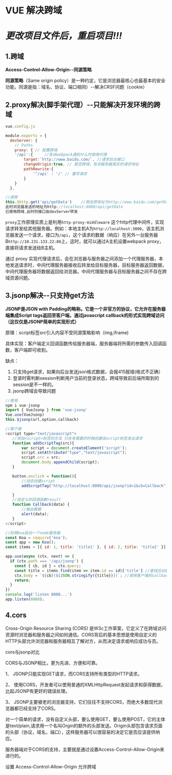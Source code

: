 # VUE 解决跨域

# ***更改项目文件后，重启项目!!!***

## 1.跨域

**Access-Control-Allow-Origin--同源策略**

**同源策略**（Same origin policy）是一种约定，它是浏览器最核心也最基本的安全功能，同源是指：域名、协议、端口相同）--解决CRSF问题（cookie）

## 2.proxy解决(脚手架代理）--只能解决开发环境的跨域

```javascript
vue.config.js

module.exports = {
  devServer: {
    // Paths
    proxy: { // 配置跨域
    '/api':{     //告诉webpack遇到什么时使用代理
        target:`http://www.baidu.com/`, //请求后台接口
        changeOrigin:true, // 是否跨域，告诉服务器真实的请求地址
        pathRewrite:{
            '^/api' : '/' // 重写请求
        }
    }
  },
```

```javascript
//调用
this.$http.get('api/getData')    //假设原地址为http://www.baidu.com/getData
此时浏览器发送的地址为http://localhost:8080/api/getData
已使用跨域,此时的接口由devServer转发
```

`proxy`工作原理实质上是利用`http-proxy-middleware` 这个http代理中间件，实现请求转发给其他服务器。例如：本地主机A为`http://localhost:3000`，该主机浏览器发送一个请求，接口为`/api`，这个请求的数据（响应）在另外一台服务器B`http://10.231.133.22:80`上，这时，就可以通过A主机设置webpack proxy，直接将请求发送给B主机。

通过 proxy 实现代理请求后，会在浏览器与服务器之间添加一个代理服务器，本地发送请求时，中间代理服务器接收后转发给目标服务器，目标服务器返回数据，中间代理服务器将数据返回给浏览器。中间代理服务器与目标服务器之间不存在跨域资源问题。

## 3.jsonp解决--只支持get方法

**JSONP是JSON with Padding的略称。它是一个非官方的协议，它允许在服务器端集成Script tags返回至客户端，通过javascript callback的形式实现跨域访问（这仅仅是JSONP简单的实现形式）**

原理：script标签src引入内容不受同源策略影响（img,iframe)

具体实现：客户端定义回调函数传给服务器端，服务器端将所需的参数传入回调函数，客户端即可收到。

缺点：

1. 只支持get请求，如果向后台发送json格式数据，会报415报错(格式不正确）
2. 登录时需判断session判断用户当前的登录状态，跨域导致前后端所取到的session是不一样的。
3. jsonp跨域会导致问题

```javascript
//使用
npm i vue-jsonp
import { VueJsonp } from 'vue-jsonp'
Vue.use(VueJsonp)
this.$jsonp(url,option,callback)
```

```javascript
//客户端
<script type="text/javascript">
   //添加<script>标签的方法 只在有需要的时候创建该script标签发出请求
   function addScriptTag(src){
       var script = document.createElement('script');
       script.setAttribute("type","text/javascript");
       script.src = src;
       document.body.appendChild(script);
   }

   button.onclick = function(){
       //动态创建script
       addScriptTag("http://localhost:8080/api/jsonp?id=1&cb=Callback");

   }
   //自定义的回调函数result
   function Callback(data) {
       //输出数据
       alert(data);
   }
</script>
```

```javascript
//利用koa启动一个node服务器
const Koa = require('koa');
const app = new Koa();
const items = [{ id: 1, title: 'title1' }, { id: 2, title: 'title2' }] //模拟后台数据

app.use(async (ctx, next) => {
  if (ctx.path === '/api/jsonp') {
    const { cb, id } = ctx.query;
    const title = items.find(item => item.id == id)['title'] //查找后台数据
    ctx.body = `${cb}(${JSON.stringify({title})})`; //调用客户端的callback
    return;
  }
})
console.log('listen 8080...')
app.listen(8080);
```

## 4.cors

Cross-Origin Resource Sharing (CORS) 是W3c工作草案，它定义了在跨域访问资源时浏览器和服务器之间如何通信。CORS背后的基本思想是使用自定义的HTTP头部允许浏览器和服务器相互了解对方，从而决定请求或响应成功与否。

cors与jsonp对比

CORS与JSONP相比，更为先进、方便和可靠。

1、 JSONP只能实现GET请求，而CORS支持所有类型的HTTP请求。

2、 使用CORS，开发者可以使用普通的XMLHttpRequest发起请求和获得数据，比起JSONP有更好的错误处理。

3、 JSONP主要被老的浏览器支持，它们往往不支持CORS，而绝大多数现代浏览器都已经支持了CORS。

对一个简单的请求，没有自定义头部，要么使用GET，要么使用POST，它的主体是text/plain,请求用一个名叫Orgin的额外的头部发送。Origin头部包含请求页面的头部（协议，域名，端口），这样服务器可以很容易的决定它是否应该提供响应。

服务器端对于CORS的支持，主要就是通过设置Access-Control-Allow-Origin来进行的。

设置 Access-Control-Allow-Origin 允许跨域
